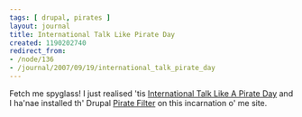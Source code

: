```yaml
---
tags: [ drupal, pirates ]
layout: journal
title: International Talk Like Pirate Day
created: 1190202740
redirect_from:
- /node/136
- /journal/2007/09/19/international_talk_pirate_day
---
```

Fetch me spyglass! I just realised 'tis [International Talk Like A Pirate
Day](http://www.talklikeapirate.com) and I ha'nae installed th' Drupal [Pirate
Filter](http://drupal.org/project/pirate) on this incarnation o' me site.